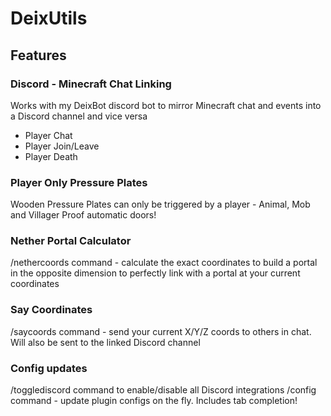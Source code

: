 # DeixUtils
## Features
### Discord - Minecraft Chat Linking
Works with my DeixBot discord bot to mirror Minecraft chat and events into a Discord channel and vice versa
- Player Chat
- Player Join/Leave
- Player Death
### Player Only Pressure Plates
Wooden Pressure Plates can only be triggered by a player - Animal, Mob and Villager Proof automatic doors!
### Nether Portal Calculator
/nethercoords command - calculate the exact coordinates to build a portal in the opposite dimension to perfectly link with a portal at your current coordinates
### Say Coordinates
/saycoords command - send your current X/Y/Z coords to others in chat. Will also be sent to the linked Discord channel
### Config updates 
/togglediscord command to enable/disable all Discord integrations
/config command - update plugin configs on the fly. Includes tab completion!